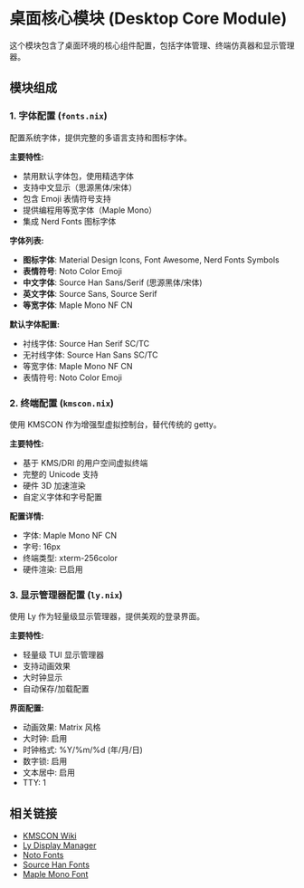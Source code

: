 # 桌面核心模块 (Desktop Core Module)

这个模块包含了桌面环境的核心组件配置，包括字体管理、终端仿真器和显示管理器。

## 模块组成

### 1. 字体配置 (`fonts.nix`)

配置系统字体，提供完整的多语言支持和图标字体。

**主要特性:**
- 禁用默认字体包，使用精选字体
- 支持中文显示（思源黑体/宋体）
- 包含 Emoji 表情符号支持
- 提供编程用等宽字体（Maple Mono）
- 集成 Nerd Fonts 图标字体

**字体列表:**
- **图标字体**: Material Design Icons, Font Awesome, Nerd Fonts Symbols
- **表情符号**: Noto Color Emoji  
- **中文字体**: Source Han Sans/Serif (思源黑体/宋体)
- **英文字体**: Source Sans, Source Serif
- **等宽字体**: Maple Mono NF CN

**默认字体配置:**
- 衬线字体: Source Han Serif SC/TC
- 无衬线字体: Source Han Sans SC/TC  
- 等宽字体: Maple Mono NF CN
- 表情符号: Noto Color Emoji

### 2. 终端配置 (`kmscon.nix`)

使用 KMSCON 作为增强型虚拟控制台，替代传统的 getty。

**主要特性:**
- 基于 KMS/DRI 的用户空间虚拟终端
- 完整的 Unicode 支持
- 硬件 3D 加速渲染
- 自定义字体和字号配置

**配置详情:**
- 字体: Maple Mono NF CN
- 字号: 16px
- 终端类型: xterm-256color
- 硬件渲染: 已启用

### 3. 显示管理器配置 (`ly.nix`)

使用 Ly 作为轻量级显示管理器，提供美观的登录界面。

**主要特性:**
- 轻量级 TUI 显示管理器
- 支持动画效果
- 大时钟显示
- 自动保存/加载配置

**界面配置:**
- 动画效果: Matrix 风格
- 大时钟: 启用
- 时钟格式: %Y/%m/%d (年/月/日)
- 数字锁: 启用
- 文本居中: 启用
- TTY: 1

## 相关链接

- [KMSCON Wiki](https://wiki.archlinux.org/title/KMSCON)
- [Ly Display Manager](https://github.com/fairyglade/ly)
- [Noto Fonts](https://fonts.google.com/noto)
- [Source Han Fonts](https://github.com/adobe-fonts/source-han-sans)
- [Maple Mono Font](https://github.com/subframe7536/maple-font)